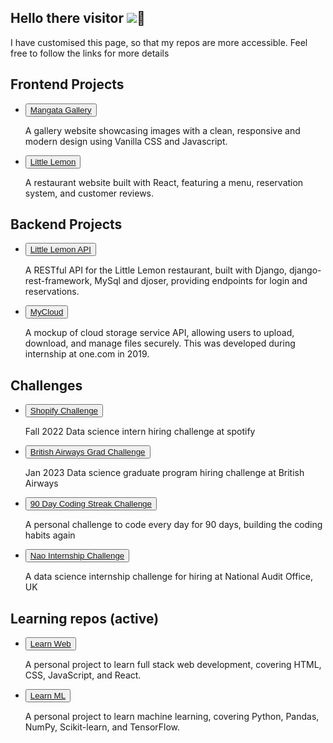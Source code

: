 ## Hello there visitor ![](https://profile-counter.glitch.me/AshishKakran/count.svg)👋 
<main class="main-content">
<p> I have customised this page, so that my repos are more accessible. Feel free to follow the links for more details</p>
<section class="projects frontend">
<h2>Frontend Projects</h2>
<ul>
<li>
    <button class="button"> 
        <a href="https://github.com/AshishKakran/mangata-gallo">Mangata Gallery</a>
    </button> 
    <p class="description">A gallery website showcasing images with a clean, responsive and modern design using Vanilla CSS and Javascript.</p>
</li>
<li>
    <button class="button">
     <a href="https://github.com/AshishKakran/littlelemon">Little Lemon</a>
    </button>
    <p class="description"> A restaurant website built with React, featuring a menu, reservation system, and customer reviews.</p>

</li>
</ul>
</section>

<section class="projects backend">
<h2>Backend Projects</h2>
<ul>
<li>
   <button class="button">
        <a href="https://github.com/AshishKakran/backend-capstone/tree/main/api"> Little Lemon API</a>
    </button>
    <p class="description"> A RESTful API for the Little Lemon restaurant, built with Django, django-rest-framework, MySql and djoser, providing endpoints for login and reservations.</p>
</li>
<li>
    <button class="button">
        <a href="https://github.com/AshishKakran/MyCloud">MyCloud</a>
        </button>
    <p class="description">A mockup of cloud storage service API, allowing users to upload, download, and manage files securely. This was developed during internship at one.com in 2019.</p>
</ul>


<section class="projects challenges">
<h2>Challenges</h2>
</section>
<ul>
<li>
    <button class="button">
        <a href="https://github.com/AshishKakran/Shopify-challenge">Shopify Challenge</a>
    </button>
    <p class="description"> Fall 2022 Data science intern hiring challenge at spotify</p>
</li>
<li> 
    <button class="button">
        <a href="https://github.com/AshishKakran/british-airways-grad-challenge">British Airways Grad Challenge</a>
    </button>
    <p class="description"> Jan 2023 Data science graduate program hiring challenge at British Airways</p>
</li>
<li>
    <button class="button">
        <a href="https://github.com/AshishKakran/90day-coding-streak-challenge">90 Day Coding Streak Challenge</a>
    </button>
    <p class="description"> A personal challenge to code every day for 90 days, building the coding habits again</p>
</li>
<li>
    <button class="button">
        <a href="https://github.com/AshishKakran/nao-internship-challenge">Nao Internship Challenge</a>
    </button>
    <p class="description"> A data science internship challenge for hiring at National Audit Office, UK</p>
</li>
</ul>
</section>
<section class="projects learning">
<h2>Learning repos (active)</h2>
<ul>
<li>
    <button class="button">
        <a href="https://github.com/AshishKakran/learn-web">Learn Web</a>
    </button>
    <p class="description"> A personal project to learn full stack web development, covering HTML, CSS, JavaScript, and React.</p>
    </li>  
<li> 
    <button class="button">
        <a href="https://github.com/AshishKakran/learn-ML">Learn ML</a>
    </button>
    <p class="description"> A personal project to learn machine learning, covering Python, Pandas, NumPy, Scikit-learn, and TensorFlow.</p>
</ul>
</section>

</main>